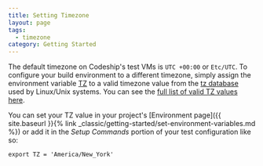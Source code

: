```yaml
---
title: Setting Timezone
layout: page
tags:
  - timezone
category: Getting Started
---
```

The default timezone on Codeship's test VMs is `UTC +00:00` or `Etc/UTC`. To configure your build environment to a different timezone, simply assign the environment variable [TZ](https://linux.die.net/man/8/tzselect) to a valid timezone value from the [tz database](https://en.wikipedia.org/wiki/Tz_database) used by Linux/Unix systems. You can see the [full list of valid TZ values here](https://en.wikipedia.org/wiki/List_of_tz_database_time_zones).

You can set your TZ value in your project's [Environment page]({{ site.baseurl }}{% link _classic/getting-started/set-environment-variables.md %}) or add it in the _Setup Commands_ portion of your test configuration like so:

```shell
export TZ = 'America/New_York'
```
